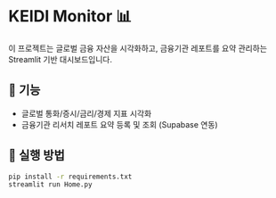 # KEIDI Monitor 📊

이 프로젝트는 글로벌 금융 자산을 시각화하고, 금융기관 레포트를 요약 관리하는 Streamlit 기반 대시보드입니다.

## 🔧 기능
- 글로벌 통화/증시/금리/경제 지표 시각화
- 금융기관 리서치 레포트 요약 등록 및 조회 (Supabase 연동)

## 🚀 실행 방법
```bash
pip install -r requirements.txt
streamlit run Home.py
